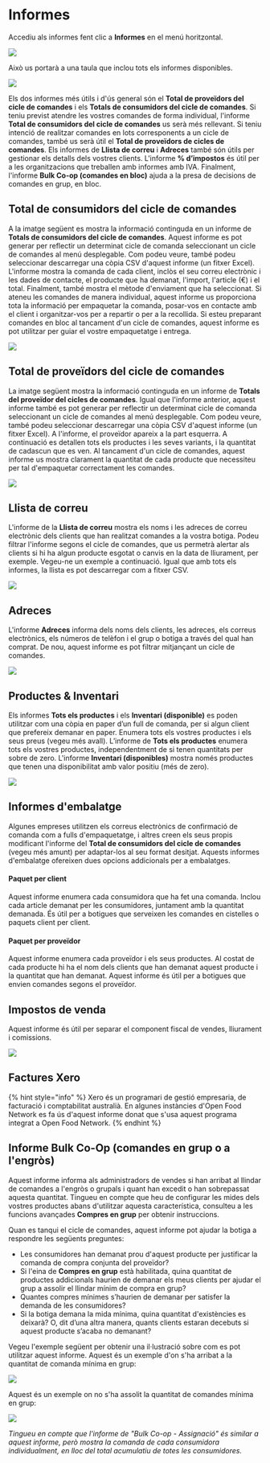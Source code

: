 # Informes

Accediu als informes fent clic a **Informes** en el menú horitzontal.

![](../.gitbook/assets/informess.png)

Això us portarà a una taula que inclou tots els informes disponibles.

![](../.gitbook/assets/informes.png)

Els dos informes més útils i d'ús general són el **Total de proveïdors del cicle de comandes** i els **Totals de consumidors del cicle de comandes**. Si teniu previst atendre les vostres comandes de forma individual, l'informe **Total de consumidors del cicle de comandes** us serà més rellevant. Si teniu intenció de realitzar comandes en lots corresponents a un cicle de comandes, també us serà útil el **Total de proveïdors de cicles de comandes**. Els informes de **Llista de correu** i **Adreces** també són útils per gestionar els detalls dels vostres clients. L'informe **% d’impostos** és útil per a les organitzacions que treballen amb informes amb IVA. Finalment, l'informe **Bulk Co-op \(comandes en bloc\)** ajuda a la presa de decisions de comandes en grup, en bloc.

## Total de consumidors del cicle de comandes

A la imatge següent es mostra la informació continguda en un informe de **Totals de consumidors del cicle de comandes**. Aquest informe es pot generar per reflectir un determinat cicle de comanda seleccionant un cicle de comandes al menú desplegable. Com podeu veure, també podeu seleccionar descarregar una còpia CSV d'aquest informe \(un fitxer Excel\). L'informe mostra la comanda de cada client, inclòs el seu correu electrònic i les dades de contacte, el producte que ha demanat, l'import, l'article \(€\) i el total. Finalment, també mostra el mètode d'enviament que ha seleccionat. Si ateneu les comandes de manera individual, aquest informe us proporciona tota la informació per empaquetar la comanda, posar-vos en contacte amb el client i organitzar-vos per a repartir o per a la recollida. Si esteu preparant comandes en bloc al tancament d'un cicle de comandes, aquest informe es pot utilitzar per guiar el vostre empaquetatge i entrega.

![](../.gitbook/assets/imatge%20%2812%29.png)

## Total de proveïdors del cicle de comandes

La imatge següent mostra la informació continguda en un informe de **Totals del proveïdor del cicles de comandes**. Igual que l'informe anterior, aquest informe també es pot generar per reflectir un determinat cicle de comanda seleccionant un cicle de comandes al menú desplegable. Com podeu veure, també podeu seleccionar descarregar una còpia CSV d'aquest informe \(un fitxer Excel\). A l'informe, el proveïdor apareix a la part esquerra. A continuació es detallen tots els productes i les seves variants, i la quantitat de cadascun que es ven. Al tancament d'un cicle de comandes, aquest informe us mostra clarament la quantitat de cada producte que necessiteu per tal d'empaquetar correctament les comandes.

![](../.gitbook/assets/imatge%20%289%29.png)

## Llista de correu

L'informe de la **Llista de correu** mostra els noms i les adreces de correu electrònic dels clients que han realitzat comandes a la vostra botiga. Podeu filtrar l'informe segons el cicle de comandes, que us permetrà alertar als clients si hi ha algun producte esgotat o canvis en la data de lliurament, per exemple. Vegeu-ne un exemple a continuació. Igual que amb tots els informes, la llista es pot descarregar com a fitxer CSV.

![](../.gitbook/assets/imatge%20%2833%29.png)

## Adreces

L'informe **Adreces** informa dels noms dels clients, les adreces, els correus electrònics, els números de telèfon i el grup o botiga a través del qual han comprat. De nou, aquest informe es pot filtrar mitjançant un cicle de comandes.

![](../.gitbook/assets/imatge%20%2825%29.png)

## Productes & Inventari

Els informes **Tots els productes** i els **Inventari \(disponible\)** es poden utilitzar com una còpia en paper d’un full de comanda, per si algun client que prefereix demanar en paper. Enumera tots els vostres productes i els seus preus \(vegeu més avall\). L’informe de **Tots els productes** enumera tots els vostres productes, independentment de si tenen quantitats per sobre de zero. L'informe **Inventari \(disponibles\)** mostra només productes que tenen una disponibilitat amb valor positiu \(més de zero\).

![](../.gitbook/assets/imatge%20%2836%29.png)

## Informes d'embalatge

Algunes empreses utilitzen els correus electrònics de confirmació de comanda com a fulls d'empaquetatge, i altres creen els seus propis modificant l'informe del **Total de consumidors del cicle de comandes** \(vegeu més amunt\) per adaptar-los al seu format desitjat. Aquests informes d'embalatge ofereixen dues opcions addicionals per a embalatges.

#### Paquet per client

Aquest informe enumera cada consumidora que ha fet una comanda. Inclou cada article demanat per les consumidores, juntament amb la quantitat demanada. És útil per a botigues que serveixen les comandes en cistelles o paquets client per client.

#### Paquet per proveïdor

Aquest informe enumera cada proveïdor i els seus productes. Al costat de cada producte hi ha el nom dels clients que han demanat aquest producte i la quantitat que han demanat. Aquest informe és útil per a botigues que envien comandes segons el proveïdor.

## Impostos de venda

Aquest informe és útil per separar el component fiscal de vendes, lliurament i comissions.

![](../.gitbook/assets/imatge%20%2843%29.png)

## Factures Xero

{% hint style="info" %}
Xero és un programari de gestió empresaria, de facturació i comptabilitat australià. En algunes instàncies d'Open Food Network es fa ús d'aquest informe donat que s'usa aquest programa integrat a Open Food Network.
{% endhint %}

## Informe Bulk Co-Op \(comandes en grup o a l'engròs\)

Aquest informe informa als administradors de vendes si han arribat al llindar de comandes a l'engròs o grupals i quant han excedit o han sobrepassat aquesta quantitat. Tingueu en compte que heu de configurar les mides dels vostres productes abans d'utilitzar aquesta característica, consulteu a les funcions avançades **Compres en grup** per obtenir instruccions.

Quan es tanqui el cicle de comandes, aquest informe pot ajudar la botiga a respondre les següents preguntes:

* Les consumidores han demanat prou d'aquest producte per justificar la comanda de compra conjunta del proveïdor?
* Si l'eina de **Compres en grup** està habilitada, quina quantitat de productes addicionals haurien de demanar els meus clients per ajudar el grup a assolir el llindar mínim de compra en grup?
* Quantes compres mínimes s’haurien de demanar per satisfer la demanda de les consumidores?
* Si la botiga demana la mida mínima, quina quantitat d'existències es deixarà? O, dit d’una altra manera, quants clients estaran decebuts si aquest producte s’acaba no demanant?

Vegeu l'exemple següent per obtenir una il·lustració sobre com es pot utilitzar aquest informe. Aquest és un exemple d'on s'ha arribat a la quantitat de comanda mínima en grup:

![](../.gitbook/assets/comprabulkcoop.png)

Aquest és un exemple on no s'ha assolit la quantitat de comandes mínima en grup:

![](../.gitbook/assets/bokchoygrupdecompra.png)

_Tingueu en compte que l'informe de "Bulk Co-op - Assignació" és similar a aquest informe, però mostra la comanda de cada consumidora individualment, en lloc del total acumulatiu de totes les consumidores._  


  


